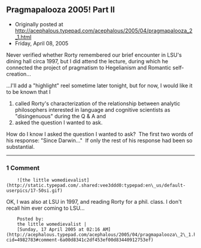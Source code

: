 ## Pragmapalooza 2005! Part II

 * Originally posted at http://acephalous.typepad.com/acephalous/2005/04/pragmapalooza_2_1.html
 * Friday, April 08, 2005



Never verified whether Rorty remembered our brief encounter in LSU's dining hall circa 1997, but I did attend the lecture, during which he connected the project of pragmatism to Hegelianism and Romantic self-creation...

...I'll add a "highlight" reel sometime later tonight, but for now, I would like it to be known that I 

1.  called Rorty's characterization of the relationship between analytic philosophers interested in language and cognitive scientists as "disingenuous" during the Q & A and
2.  asked the question I wanted to ask. 

How do I know I asked the question I wanted to ask?  The first two words of his response: "Since Darwin..."  If only the rest of his response had been so substantial.

		

* * *

### 1 Comment 

		

                
[]()

	

		![the little womedievalist](http://static.typepad.com/.shared:vee3ddd0:typepad:en\_us/default-userpics/17-50si.gif)
	

	

		

OK, I was also at LSU in 1997, and reading Rorty for a phil. class. I don't recall him ever coming to LSU...

	

		Posted by:
		the little womedievalist |
		[Sunday, 17 April 2005 at 02:16 AM](http://acephalous.typepad.com/acephalous/2005/04/pragmapalooza\_2\_1.html?cid=4982783#comment-6a00d8341c2df453ef00d83440912753ef)

		

        